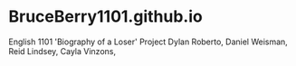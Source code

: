 # BruceBerry1101.github.io
English 1101 'Biography of a Loser' Project
Dylan Roberto, Daniel Weisman, Reid Lindsey, Cayla Vinzons, 

